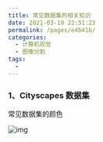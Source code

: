 ```yaml
---
title: 常见数据集的相关知识
date: 2021-03-19 22:51:23
permalink: /pages/e4b41b/
categories:
  - 计算机视觉
  - 图像分割
tags:
  - 
---
```

### 1、Cityscapes 数据集

常见数据集的颜色

![img](https://img-blog.csdnimg.cn/20200330211541345.png?x-oss-process=image/watermark,type_ZmFuZ3poZW5naGVpdGk,shadow_10,text_aHR0cHM6Ly9ibG9nLmNzZG4ubmV0L3dlaXhpbl80MjAyODYwOA==,size_16,color_FFFFFF,t_70)